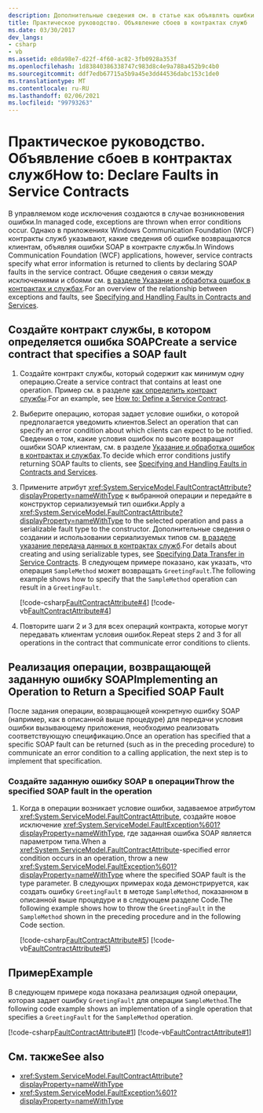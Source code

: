 ```yaml
---
description: Дополнительные сведения см. в статье как объявлять ошибки в контрактах служб.
title: Практическое руководство. Объявление сбоев в контрактах служб
ms.date: 03/30/2017
dev_langs:
- csharp
- vb
ms.assetid: e8da98e7-d22f-4f60-ac82-3fb0928a353f
ms.openlocfilehash: 1d83840386338747c983d8c4e9a788a452b9c4b0
ms.sourcegitcommit: ddf7edb67715a5b9a45e3dd44536dabc153c1de0
ms.translationtype: MT
ms.contentlocale: ru-RU
ms.lasthandoff: 02/06/2021
ms.locfileid: "99793263"
---
```

# <a name="how-to-declare-faults-in-service-contracts"></a><span data-ttu-id="d733c-103">Практическое руководство. Объявление сбоев в контрактах служб</span><span class="sxs-lookup"><span data-stu-id="d733c-103">How to: Declare Faults in Service Contracts</span></span>

<span data-ttu-id="d733c-104">В управляемом коде исключения создаются в случае возникновения ошибки.</span><span class="sxs-lookup"><span data-stu-id="d733c-104">In managed code, exceptions are thrown when error conditions occur.</span></span> <span data-ttu-id="d733c-105">Однако в приложениях Windows Communication Foundation (WCF) контракты служб указывают, какие сведения об ошибке возвращаются клиентам, объявляя ошибки SOAP в контракте службы.</span><span class="sxs-lookup"><span data-stu-id="d733c-105">In Windows Communication Foundation (WCF) applications, however, service contracts specify what error information is returned to clients by declaring SOAP faults in the service contract.</span></span> <span data-ttu-id="d733c-106">Общие сведения о связи между исключениями и сбоями см. [в разделе Указание и обработка ошибок в контрактах и службах](specifying-and-handling-faults-in-contracts-and-services.md).</span><span class="sxs-lookup"><span data-stu-id="d733c-106">For an overview of the relationship between exceptions and faults, see [Specifying and Handling Faults in Contracts and Services](specifying-and-handling-faults-in-contracts-and-services.md).</span></span>

## <a name="create-a-service-contract-that-specifies-a-soap-fault"></a><span data-ttu-id="d733c-107">Создайте контракт службы, в котором определяется ошибка SOAP</span><span class="sxs-lookup"><span data-stu-id="d733c-107">Create a service contract that specifies a SOAP fault</span></span>

1. <span data-ttu-id="d733c-108">Создайте контракт службы, который содержит как минимум одну операцию.</span><span class="sxs-lookup"><span data-stu-id="d733c-108">Create a service contract that contains at least one operation.</span></span> <span data-ttu-id="d733c-109">Пример см. в разделе [как определить контракт службы](how-to-define-a-wcf-service-contract.md).</span><span class="sxs-lookup"><span data-stu-id="d733c-109">For an example, see [How to: Define a Service Contract](how-to-define-a-wcf-service-contract.md).</span></span>

2. <span data-ttu-id="d733c-110">Выберите операцию, которая задает условие ошибки, о которой предполагается уведомить клиентов.</span><span class="sxs-lookup"><span data-stu-id="d733c-110">Select an operation that can specify an error condition about which clients can expect to be notified.</span></span> <span data-ttu-id="d733c-111">Сведения о том, какие условия ошибок по высоте возвращают ошибки SOAP клиентам, см. в разделе [Указание и обработка ошибок в контрактах и службах](specifying-and-handling-faults-in-contracts-and-services.md).</span><span class="sxs-lookup"><span data-stu-id="d733c-111">To decide which error conditions justify returning SOAP faults to clients, see [Specifying and Handling Faults in Contracts and Services](specifying-and-handling-faults-in-contracts-and-services.md).</span></span>

3. <span data-ttu-id="d733c-112">Примените атрибут <xref:System.ServiceModel.FaultContractAttribute?displayProperty=nameWithType> к выбранной операции и передайте в конструктор сериализуемый тип ошибки.</span><span class="sxs-lookup"><span data-stu-id="d733c-112">Apply a <xref:System.ServiceModel.FaultContractAttribute?displayProperty=nameWithType> to the selected operation and pass a serializable fault type to the constructor.</span></span> <span data-ttu-id="d733c-113">Дополнительные сведения о создании и использовании сериализуемых типов см. [в разделе указание передача данных в контрактах служб](./feature-details/specifying-data-transfer-in-service-contracts.md).</span><span class="sxs-lookup"><span data-stu-id="d733c-113">For details about creating and using serializable types, see [Specifying Data Transfer in Service Contracts](./feature-details/specifying-data-transfer-in-service-contracts.md).</span></span> <span data-ttu-id="d733c-114">В следующем примере показано, как указать, что операция `SampleMethod` может возвращать `GreetingFault`.</span><span class="sxs-lookup"><span data-stu-id="d733c-114">The following example shows how to specify that the `SampleMethod` operation can result in a `GreetingFault`.</span></span>

     [!code-csharp[FaultContractAttribute#4](~/samples/snippets/csharp/VS_Snippets_CFX/faultcontractattribute/cs/services.cs#4)]
     [!code-vb[FaultContractAttribute#4](~/samples/snippets/visualbasic/VS_Snippets_CFX/faultcontractattribute/vb/services.vb#4)]

4. <span data-ttu-id="d733c-115">Повторите шаги 2 и 3 для всех операций контракта, которые могут передавать клиентам условия ошибок.</span><span class="sxs-lookup"><span data-stu-id="d733c-115">Repeat steps 2 and 3 for all operations in the contract that communicate error conditions to clients.</span></span>

## <a name="implementing-an-operation-to-return-a-specified-soap-fault"></a><span data-ttu-id="d733c-116">Реализация операции, возвращающей заданную ошибку SOAP</span><span class="sxs-lookup"><span data-stu-id="d733c-116">Implementing an Operation to Return a Specified SOAP Fault</span></span>

 <span data-ttu-id="d733c-117">После задания операции, возвращающей конкретную ошибку SOAP (например, как в описанной выше процедуре) для передачи условия ошибки вызывающему приложения, необходимо реализовать соответствующую спецификацию.</span><span class="sxs-lookup"><span data-stu-id="d733c-117">Once an operation has specified that a specific SOAP fault can be returned (such as in the preceding procedure) to communicate an error condition to a calling application, the next step is to implement that specification.</span></span>

### <a name="throw-the-specified-soap-fault-in-the-operation"></a><span data-ttu-id="d733c-118">Создайте заданную ошибку SOAP в операции</span><span class="sxs-lookup"><span data-stu-id="d733c-118">Throw the specified SOAP fault in the operation</span></span>

1. <span data-ttu-id="d733c-119">Когда в операции возникает условие ошибки, задаваемое атрибутом <xref:System.ServiceModel.FaultContractAttribute>, создайте новое исключение <xref:System.ServiceModel.FaultException%601?displayProperty=nameWithType>, где заданная ошибка SOAP является параметром типа.</span><span class="sxs-lookup"><span data-stu-id="d733c-119">When a <xref:System.ServiceModel.FaultContractAttribute>-specified error condition occurs in an operation, throw a new <xref:System.ServiceModel.FaultException%601?displayProperty=nameWithType> where the specified SOAP fault is the type parameter.</span></span> <span data-ttu-id="d733c-120">В следующих примерах кода демонстрируется, как создать ошибку `GreetingFault` в методе `SampleMethod`, показанном в описанной выше процедуре и в следующем разделе Code.</span><span class="sxs-lookup"><span data-stu-id="d733c-120">The following example shows how to throw the `GreetingFault` in the `SampleMethod` shown in the preceding procedure and in the following Code section.</span></span>

     [!code-csharp[FaultContractAttribute#5](~/samples/snippets/csharp/VS_Snippets_CFX/faultcontractattribute/cs/services.cs#5)]
     [!code-vb[FaultContractAttribute#5](~/samples/snippets/visualbasic/VS_Snippets_CFX/faultcontractattribute/vb/services.vb#5)]

## <a name="example"></a><span data-ttu-id="d733c-121">Пример</span><span class="sxs-lookup"><span data-stu-id="d733c-121">Example</span></span>

<span data-ttu-id="d733c-122">В следующем примере кода показана реализация одной операции, которая задает ошибку `GreetingFault` для операции `SampleMethod`.</span><span class="sxs-lookup"><span data-stu-id="d733c-122">The following code example shows an implementation of a single operation that specifies a `GreetingFault` for the `SampleMethod` operation.</span></span>

[!code-csharp[FaultContractAttribute#1](~/samples/snippets/csharp/VS_Snippets_CFX/faultcontractattribute/cs/services.cs#1)]
[!code-vb[FaultContractAttribute#1](~/samples/snippets/visualbasic/VS_Snippets_CFX/faultcontractattribute/vb/services.vb#1)]

## <a name="see-also"></a><span data-ttu-id="d733c-123">См. также</span><span class="sxs-lookup"><span data-stu-id="d733c-123">See also</span></span>

- <xref:System.ServiceModel.FaultContractAttribute?displayProperty=nameWithType>
- <xref:System.ServiceModel.FaultException%601?displayProperty=nameWithType>
